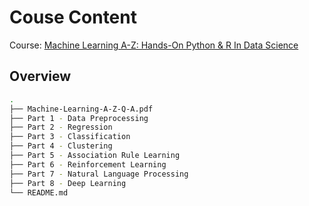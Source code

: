 # Couse Content

Course: [Machine Learning A-Z: Hands-On Python & R In Data Science](https://www.udemy.com/course/machinelearning/)

## Overview

```bash
.
├── Machine-Learning-A-Z-Q-A.pdf
├── Part 1 - Data Preprocessing
├── Part 2 - Regression
├── Part 3 - Classification
├── Part 4 - Clustering
├── Part 5 - Association Rule Learning
├── Part 6 - Reinforcement Learning
├── Part 7 - Natural Language Processing
├── Part 8 - Deep Learning
└── README.md
```
